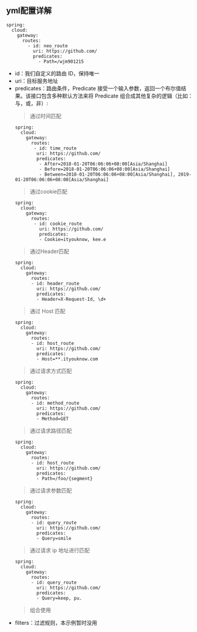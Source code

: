 ## yml配置详解
```
spring:
  cloud:
    gateway:
      routes:
        - id: neo_route
          uri: https://github.com/
          predicates:
            - Path=/wjm901215
```
* id：我们自定义的路由 ID，保持唯一
* uri：目标服务地址
* predicates：路由条件，Predicate 接受一个输入参数，返回一个布尔值结果。该接口包含多种默认方法来将 Predicate 组合成其他复杂的逻辑（比如：与，或，非）:
    > 通过时间匹配
    ```
    spring:
      cloud:
        gateway:
          routes:
           - id: time_route
            uri: https://github.com/
            predicates:
             - After=2018-01-20T06:06:06+08:00[Asia/Shanghai]
             - Before=2018-01-20T06:06:06+08:00[Asia/Shanghai]
             - Between=2018-01-20T06:06:06+08:00[Asia/Shanghai], 2019-01-20T06:06:06+08:00[Asia/Shanghai]
    ```
    > 通过cookie匹配
    ```
    spring:
      cloud:
        gateway:
          routes:
           - id: cookie_route
             uri: https://github.com/
             predicates:
             - Cookie=ityouknow, kee.e
    ```
    > 通过Header匹配
    ```
    spring:
      cloud:
        gateway:
          routes:
          - id: header_route
            uri: https://github.com/
            predicates:
            - Header=X-Request-Id, \d+
    ```
    > 通过 Host 匹配
    ```
    spring:
      cloud:
        gateway:
          routes:
          - id: host_route
            uri: https://github.com/
            predicates:
            - Host=**.ityouknow.com
    ```    
    > 通过请求方式匹配
    ```
    spring:
      cloud:
        gateway:
          routes:
          - id: method_route
            uri: https://github.com/
            predicates:
            - Method=GET
    ```    
    > 通过请求路径匹配
    ```
    spring:
      cloud:
        gateway:
          routes:
          - id: host_route
            uri: https://github.com/
            predicates:
            - Path=/foo/{segment}
    ```    
    > 通过请求参数匹配
    ```
    spring:
      cloud:
        gateway:
          routes:
          - id: query_route
            uri: https://github.com/
            predicates:
            - Query=smile
    ```    
    > 通过请求 ip 地址进行匹配
    ```
    spring:
      cloud:
        gateway:
          routes:
          - id: query_route
            uri: https://github.com/
            predicates:
            - Query=keep, pu.
    ```    
    > 组合使用
* filters：过滤规则，本示例暂时没用
